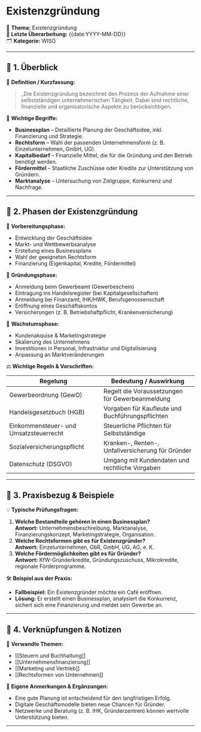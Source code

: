 # Existenzgründung

📌 **Thema:** Existenzgründung  
📅 **Letzte Überarbeitung:** {{date:YYYY-MM-DD}}  
🗂 **Kategorie:** WISO

---

## 🔹 1. Überblick

📖 **Definition / Kurzfassung:**

> _Die Existenzgründung bezeichnet den Prozess der Aufnahme einer selbstständigen unternehmerischen Tätigkeit. Dabei sind rechtliche, finanzielle und organisatorische Aspekte zu berücksichtigen.

🔑 **Wichtige Begriffe:**

- **Businessplan** – Detaillierte Planung der Geschäftsidee, inkl. Finanzierung und Strategie.
- **Rechtsform** – Wahl der passenden Unternehmensform (z. B. Einzelunternehmen, GmbH, UG).
- **Kapitalbedarf** – Finanzielle Mittel, die für die Gründung und den Betrieb benötigt werden.
- **Fördermittel** – Staatliche Zuschüsse oder Kredite zur Unterstützung von Gründern.
- **Marktanalyse** – Untersuchung von Zielgruppe, Konkurrenz und Nachfrage.

---

## 🔹 2. Phasen der Existenzgründung

📜 **Vorbereitungsphase:**

- Entwicklung der Geschäftsidee
- Markt- und Wettbewerbsanalyse
- Erstellung eines Businessplans
- Wahl der geeigneten Rechtsform
- Finanzierung (Eigenkapital, Kredite, Fördermittel)

📜 **Gründungsphase:**

- Anmeldung beim Gewerbeamt (Gewerbeschein)
- Eintragung ins Handelsregister (bei Kapitalgesellschaften)
- Anmeldung bei Finanzamt, IHK/HWK, Berufsgenossenschaft
- Eröffnung eines Geschäftskontos
- Versicherungen (z. B. Betriebshaftpflicht, Krankenversicherung)

📜 **Wachstumsphase:**

- Kundenakquise & Marketingstrategie
- Skalierung des Unternehmens
- Investitionen in Personal, Infrastruktur und Digitalisierung
- Anpassung an Marktveränderungen

⚖️ **Wichtige Regeln & Vorschriften:**

|Regelung|Bedeutung / Auswirkung|
|---|---|
|Gewerbeordnung (GewO)|Regelt die Voraussetzungen für Gewerbeanmeldung|
|Handelsgesetzbuch (HGB)|Vorgaben für Kaufleute und Buchführungspflichten|
|Einkommensteuer- und Umsatzsteuerrecht|Steuerliche Pflichten für Selbstständige|
|Sozialversicherungspflicht|Kranken-, Renten-, Unfallversicherung für Gründer|
|Datenschutz (DSGVO)|Umgang mit Kundendaten und rechtliche Vorgaben|

---

## 🔹 3. Praxisbezug & Beispiele

💡 **Typische Prüfungsfragen:**

1. **Welche Bestandteile gehören in einen Businessplan?**  
    **Antwort:** Unternehmensbeschreibung, Marktanalyse, Finanzierungskonzept, Marketingstrategie, Organisation.
2. **Welche Rechtsformen gibt es für Existenzgründer?**  
    **Antwort:** Einzelunternehmen, GbR, GmbH, UG, AG, e. K.
3. **Welche Fördermöglichkeiten gibt es für Gründer?**  
    **Antwort:** KfW-Gründerkredite, Gründungszuschuss, Mikrokredite, regionale Förderprogramme.

🛠 **Beispiel aus der Praxis:**

- **Fallbeispiel:** Ein Existenzgründer möchte ein Café eröffnen.
- **Lösung:** Er erstellt einen Businessplan, analysiert die Konkurrenz, sichert sich eine Finanzierung und meldet sein Gewerbe an.

---

## 🔹 4. Verknüpfungen & Notizen

🔗 **Verwandte Themen:**

- [[Steuern und Buchhaltung]]
- [[Unternehmensfinanzierung]]
- [[Marketing und Vertrieb]]
- [[Rechtsformen von Unternehmen]]

📝 **Eigene Anmerkungen & Ergänzungen:**

- Eine gute Planung ist entscheidend für den langfristigen Erfolg.
- Digitale Geschäftsmodelle bieten neue Chancen für Gründer.
- Netzwerke und Beratung (z. B. IHK, Gründerzentren) können wertvolle Unterstützung bieten.

---